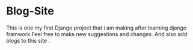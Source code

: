 # Blog-Site
This is one my first Django project that i am making after learning django framwork
Feel free to make new suggestions and changes.
And also add blogs to this site .
